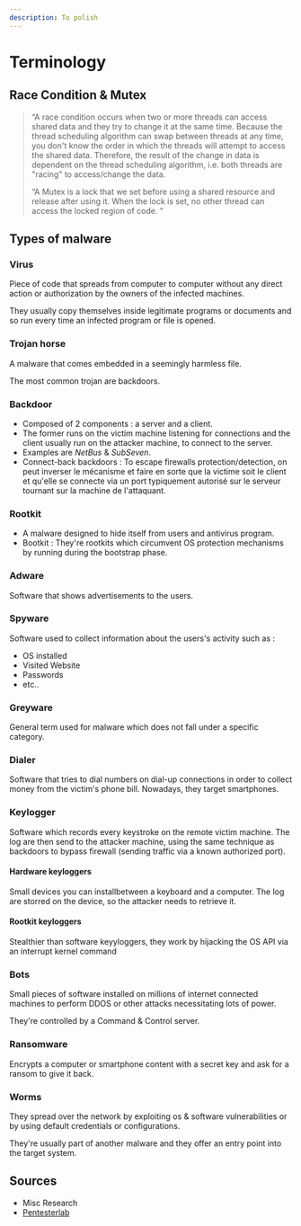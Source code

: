 ```yaml
---
description: To polish
---
```


# Terminology

## Race Condition & Mutex

> “A race condition occurs when two or more threads can access shared data and they try to change it at the same time. Because the thread scheduling algorithm can swap between threads at any time, you don't know the order in which the threads will attempt to access the shared data. Therefore, the result of the change in data is dependent on the thread scheduling algorithm, i.e. both threads are "racing" to access/change the data.
>
> “A Mutex is a lock that we set before using a shared resource and release after using it. When the lock is set, no other thread can access the locked region of code. ”

## Types of malware

### Virus

Piece of code that spreads from computer to computer without any direct action or authorization by the owners of the infected machines.

They usually copy themselves inside legitimate programs or documents and so run every time an infected program or file is opened.

### Trojan horse

A malware that comes embedded in a seemingly harmless file.

The most common trojan are backdoors.

### Backdoor

* Composed of 2 components : a server and a client.
* The former runs on the victim machine listening for connections and the client usually run on the attacker machine, to connect to the server.
* Examples are _NetBus_ & _SubSeven_.
* Connect-back backdoors : To escape firewalls protection/detection, on peut inverser le mécanisme et faire en sorte que la victime soit le client et qu'elle se connecte via un port typiquement autorisé sur le serveur tournant sur la machine de l'attaquant.

### Rootkit

* A malware designed to hide itself from users and antivirus program.
* Bootkit : They're rootkits which circumvent OS protection mechanisms by running during the bootstrap phase.

### Adware

Software that shows advertisements to the users.

### Spyware

Software used to collect information about the users's activity such as :

* OS installed
* Visited Website
* Passwords
* etc..

### Greyware

General term used for malware which does not fall under a specific category.

### Dialer

Software that tries to dial numbers on dial-up connections in order to collect money from the victim's phone bill. Nowadays, they target smartphones.

### Keylogger

Software which records every keystroke on the remote victim machine. The log are then send to the attacker machine, using the same technique as backdoors to bypass firewall \(sending traffic via a known authorized port\).

#### Hardware keyloggers

Small devices you can installbetween a keyboard and a computer. The log are storred on the device, so the attacker needs to retrieve it.

#### Rootkit keyloggers

Stealthier than software keyyloggers, they work by hijacking the OS API via an interrupt kernel command

### Bots

Small pieces of software installed on millions of internet connected machines to perform DDOS or other attacks necessitating lots of power.

They're controlled by a Command & Control server.

### Ransomware

Encrypts a computer or smartphone content with a secret key and ask for a ransom to give it back.

### Worms

They spread over the network by exploiting os & software vulnerabilities or by using default credentials or configurations.

They're usually part of another malware and they offer an entry point into the target system.

## Sources

* Misc Research
* [Pentesterlab](https://pentesterlab.com/)


